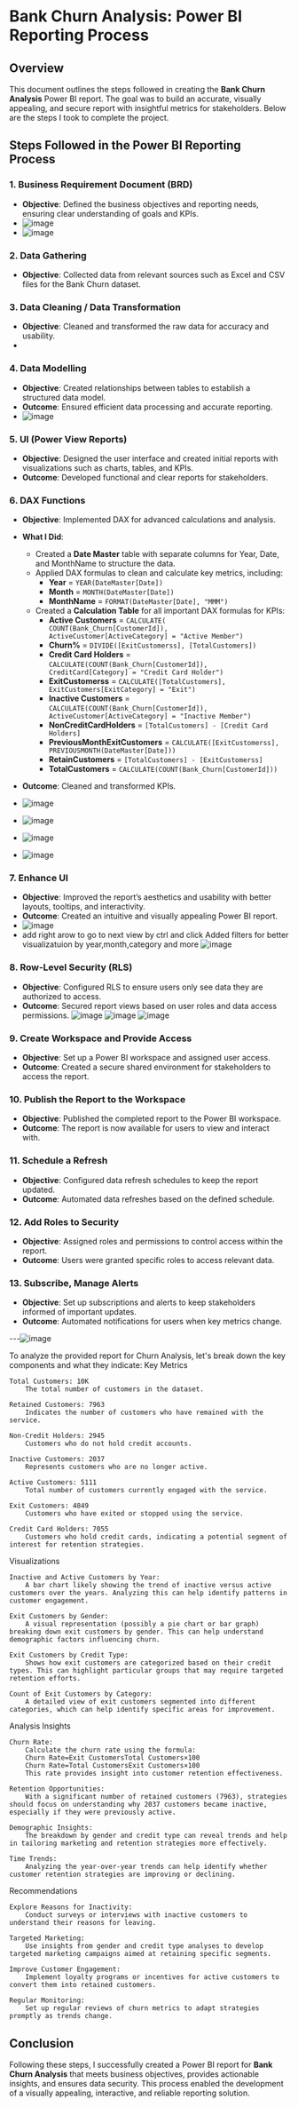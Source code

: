 # Bank Churn Analysis: Power BI Reporting Process

## Overview
This document outlines the steps followed in creating the **Bank Churn Analysis** Power BI report. The goal was to build an accurate, visually appealing, and secure report with insightful metrics for stakeholders. Below are the steps I took to complete the project.

## Steps Followed in the Power BI Reporting Process

### 1. **Business Requirement Document (BRD)**
   - **Objective**: Defined the business objectives and reporting needs, ensuring clear understanding of goals and KPIs.
   - ![image](https://github.com/user-attachments/assets/9e85ed3a-d486-4f60-820f-c316cbda3b1f)
   - ![image](https://github.com/user-attachments/assets/c75b59b0-37f7-443c-8d68-8a7359a50428)



### 2. **Data Gathering**
   - **Objective**: Collected data from relevant sources such as Excel and CSV files for the Bank Churn dataset.

### 3. **Data Cleaning / Data Transformation**
   - **Objective**: Cleaned and transformed the raw data for accuracy and usability.
   - 
### 4. **Data Modelling**
   - **Objective**: Created relationships between tables to establish a structured data model.
   - **Outcome**: Ensured efficient data processing and accurate reporting.
   - ![image](https://github.com/user-attachments/assets/479327a9-5f10-42b6-944a-6aa741526294)

### 5. **UI (Power View Reports)**
   - **Objective**: Designed the user interface and created initial reports with visualizations such as charts, tables, and KPIs.
   - **Outcome**: Developed functional and clear reports for stakeholders.

### 6. **DAX Functions**
   - **Objective**: Implemented DAX for advanced calculations and analysis.
   - **What I Did**:
     - Created a **Date Master** table with separate columns for Year, Date, and MonthName to structure the data.
     - Applied DAX formulas to clean and calculate key metrics, including:
       - **Year** = `YEAR(DateMaster[Date])`
       - **Month** = `MONTH(DateMaster[Date])`
       - **MonthName** = `FORMAT(DateMaster[Date], "MMM")`
     - Created a **Calculation Table** for all important DAX formulas for KPIs:
       - **Active Customers** = `CALCULATE( COUNT(Bank_Churn[CustomerId]), ActiveCustomer[ActiveCategory] = "Active Member")`
       - **Churn%** = `DIVIDE([ExitCustomerss], [TotalCustomers])`
       - **Credit Card Holders** = `CALCULATE(COUNT(Bank_Churn[CustomerId]), CreditCard[Category] = "Credit Card Holder")`
       - **ExitCustomerss** = `CALCULATE([TotalCustomers], ExitCustomers[ExitCategory] = "Exit")`
       - **Inactive Customers** = `CALCULATE(COUNT(Bank_Churn[CustomerId]), ActiveCustomer[ActiveCategory] = "Inactive Member")`
       - **NonCreditCardHolders** = `[TotalCustomers] - [Credit Card Holders]`
       - **PreviousMonthExitCustomers** = `CALCULATE([ExitCustomerss], PREVIOUSMONTH(DateMaster[Date]))`
       - **RetainCustomers** = `[TotalCustomers] - [ExitCustomerss]`
       - **TotalCustomers** = `CALCULATE(COUNT(Bank_Churn[CustomerId]))`

   - **Outcome**: Cleaned and transformed KPIs.
   - ![image](https://github.com/user-attachments/assets/255acef3-336d-4051-8b5d-a7e6d6463d67)
   - ![image](https://github.com/user-attachments/assets/36462c01-659d-42d9-844e-ed9e0f6737ee)
   - ![image](https://github.com/user-attachments/assets/12a32041-8c66-4572-9855-4100ffe774a9)
   - ![image](https://github.com/user-attachments/assets/5aace577-7f76-4c43-aeb4-91c71a12a8c2)

   

### 7. **Enhance UI**
   - **Objective**: Improved the report’s aesthetics and usability with better layouts, tooltips, and interactivity.
   - **Outcome**: Created an intuitive and visually appealing Power BI report.
   - ![image](https://github.com/user-attachments/assets/c0d065f9-1360-4403-9dbd-a215c745980c)
   - add right arow to go to next view by ctrl and click
     Added filters for better visualizatuion by year,month,category and more
![image](https://github.com/user-attachments/assets/46a8ff30-c353-477a-8bdb-5e7447a782b0)


### 8. **Row-Level Security (RLS)**
   - **Objective**: Configured RLS to ensure users only see data they are authorized to access.
   - **Outcome**: Secured report views based on user roles and data access permissions.
   ![image](https://github.com/user-attachments/assets/d665166f-1ed2-4e96-8a68-d5fdfdfee64e)
![image](https://github.com/user-attachments/assets/af8f26e1-4f26-443a-a292-b992a8db243d)
![image](https://github.com/user-attachments/assets/00c96ef1-ce3d-47b8-85fb-2e268b6f8553)


### 9. **Create Workspace and Provide Access**
   - **Objective**: Set up a Power BI workspace and assigned user access.
   - **Outcome**: Created a secure shared environment for stakeholders to access the report.

### 10. **Publish the Report to the Workspace**
   - **Objective**: Published the completed report to the Power BI workspace.
   - **Outcome**: The report is now available for users to view and interact with.

### 11. **Schedule a Refresh**
   - **Objective**: Configured data refresh schedules to keep the report updated.
   - **Outcome**: Automated data refreshes based on the defined schedule.

### 12. **Add Roles to Security**
   - **Objective**: Assigned roles and permissions to control access within the report.
   - **Outcome**: Users were granted specific roles to access relevant data.

### 13. **Subscribe, Manage Alerts**
   - **Objective**: Set up subscriptions and alerts to keep stakeholders informed of important updates.
   - **Outcome**: Automated notifications for users when key metrics change.

---![image](https://github.com/user-attachments/assets/8e4a04cd-6bad-4126-b9ab-40a459eec5f7)

To analyze the provided report for Churn Analysis, let's break down the key components and what they indicate:
Key Metrics

    Total Customers: 10K
        The total number of customers in the dataset.

    Retained Customers: 7963
        Indicates the number of customers who have remained with the service.

    Non-Credit Holders: 2945
        Customers who do not hold credit accounts.

    Inactive Customers: 2037
        Represents customers who are no longer active.

    Active Customers: 5111
        Total number of customers currently engaged with the service.

    Exit Customers: 4849
        Customers who have exited or stopped using the service.

    Credit Card Holders: 7055
        Customers who hold credit cards, indicating a potential segment of interest for retention strategies.

Visualizations

    Inactive and Active Customers by Year:
        A bar chart likely showing the trend of inactive versus active customers over the years. Analyzing this can help identify patterns in customer engagement.

    Exit Customers by Gender:
        A visual representation (possibly a pie chart or bar graph) breaking down exit customers by gender. This can help understand demographic factors influencing churn.

    Exit Customers by Credit Type:
        Shows how exit customers are categorized based on their credit types. This can highlight particular groups that may require targeted retention efforts.

    Count of Exit Customers by Category:
        A detailed view of exit customers segmented into different categories, which can help identify specific areas for improvement.

Analysis Insights

    Churn Rate:
        Calculate the churn rate using the formula:
        Churn Rate=Exit CustomersTotal Customers×100
        Churn Rate=Total CustomersExit Customers​×100
        This rate provides insight into customer retention effectiveness.

    Retention Opportunities:
        With a significant number of retained customers (7963), strategies should focus on understanding why 2037 customers became inactive, especially if they were previously active.

    Demographic Insights:
        The breakdown by gender and credit type can reveal trends and help in tailoring marketing and retention strategies more effectively.

    Time Trends:
        Analyzing the year-over-year trends can help identify whether customer retention strategies are improving or declining.

Recommendations

    Explore Reasons for Inactivity:
        Conduct surveys or interviews with inactive customers to understand their reasons for leaving.

    Targeted Marketing:
        Use insights from gender and credit type analyses to develop targeted marketing campaigns aimed at retaining specific segments.

    Improve Customer Engagement:
        Implement loyalty programs or incentives for active customers to convert them into retained customers.

    Regular Monitoring:
        Set up regular reviews of churn metrics to adapt strategies promptly as trends change.



## Conclusion
Following these steps, I successfully created a Power BI report for **Bank Churn Analysis** that meets business objectives, provides actionable insights, and ensures data security. This process enabled the development of a visually appealing, interactive, and reliable reporting solution.
